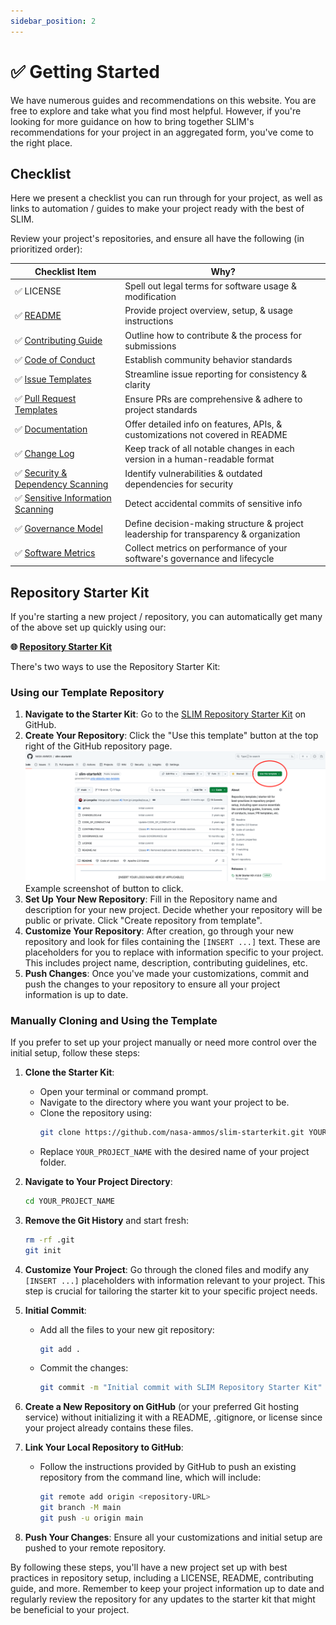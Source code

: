 ```yaml
---
sidebar_position: 2
---
```


# ✅ Getting Started

We have numerous guides and recommendations on this website. You are free to explore and take what you find most helpful. However, if you're looking for more guidance on how to bring together SLIM's recommendations for your project in an aggregated form, you've come to the right place.

## Checklist

Here we present a checklist you can run through for your project, as well as links to automation / guides to make your project ready with the best of SLIM.

Review your project's repositories, and ensure all have the following (in prioritized order):

| Checklist Item                                                                      | Why?                                                                                  |
| ----------------------------------------------------------------------------------- | ------------------------------------------------------------------------------------- |
| ✅ LICENSE                                                                          | Spell out legal terms for software usage & modification                               |
| ✅ [README](documentation/readme/)                                                  | Provide project overview, setup, & usage instructions                                 |
| ✅ [Contributing Guide](governance/contributions/contributing-guide)                | Outline how to contribute & the process for submissions                               |
| ✅ [Code of Conduct](governance/contributions/code-of-conduct)                      | Establish community behavior standards                                                |
| ✅ [Issue Templates](governance/contributions/issue-templates/)                     | Streamline issue reporting for consistency & clarity                                  |
| ✅ [Pull Request Templates](governance/contributions/pull-requests/)                | Ensure PRs are comprehensive & adhere to project standards                            |
| ✅ [Documentation](documentation/documentation-hosts/)                              | Offer detailed info on features, APIs, & customizations not covered in README         |
| ✅ [Change Log](documentation/change-log/)                                          | Keep track of all notable changes in each version in a human-readable format          |
| ✅ [Security & Dependency Scanning](software-lifecycle/security/github-security)    | Identify vulnerabilities & outdated dependencies for security                         |
| ✅ [Sensitive Information Scanning](software-lifecycle/security/secrets-detection/) | Detect accidental commits of sensitive info                                           |
| ✅ [Governance Model](governance/governance-model/)                                 | Define decision-making structure & project leadership for transparency & organization |
| ✅ [Software Metrics](software-lifecycle/metrics/)                                  | Collect metrics on performance of your software's governance and lifecycle            |

## Repository Starter Kit

If you're starting a new project / repository, you can automatically get many of the above set up quickly using our:

**🌐 [Repository Starter Kit](https://github.com/nasa-ammos/slim-starterkit)**

There's two ways to use the Repository Starter Kit:

### Using our Template Repository

1. **Navigate to the Starter Kit**: Go to the [SLIM Repository Starter Kit](https://github.com/nasa-ammos/slim-starterkit) on GitHub.
2. **Create Your Repository**: Click the "Use this template" button at the top right of the GitHub repository page.
   ![GitHub Use Template Button](/img/gh-use-template.png)
   Example screenshot of button to click.
3. **Set Up Your New Repository**: Fill in the Repository name and description for your new project. Decide whether your repository will be public or private. Click "Create repository from template".
4. **Customize Your Repository**: After creation, go through your new repository and look for files containing the `[INSERT ...]` text. These are placeholders for you to replace with information specific to your project. This includes project name, description, contributing guidelines, etc.
5. **Push Changes**: Once you've made your customizations, commit and push the changes to your repository to ensure all your project information is up to date.

### Manually Cloning and Using the Template

If you prefer to set up your project manually or need more control over the initial setup, follow these steps:

1. **Clone the Starter Kit**:
    - Open your terminal or command prompt.
    - Navigate to the directory where you want your project to be.
    - Clone the repository using:
      ```bash
      git clone https://github.com/nasa-ammos/slim-starterkit.git YOUR_PROJECT_NAME
      ```
    - Replace `YOUR_PROJECT_NAME` with the desired name of your project folder.

2. **Navigate to Your Project Directory**:
    ```bash
    cd YOUR_PROJECT_NAME
    ```

3. **Remove the Git History** and start fresh:
    ```bash
    rm -rf .git
    git init
    ```

4. **Customize Your Project**: Go through the cloned files and modify any `[INSERT ...]` placeholders with information relevant to your project. This step is crucial for tailoring the starter kit to your specific project needs.

5. **Initial Commit**:
    - Add all the files to your new git repository:
      ```bash
      git add .
      ```
    - Commit the changes:
      ```bash
      git commit -m "Initial commit with SLIM Repository Starter Kit"
      ```

6. **Create a New Repository on GitHub** (or your preferred Git hosting service) without initializing it with a README, .gitignore, or license since your project already contains these files.

7. **Link Your Local Repository to GitHub**:
    - Follow the instructions provided by GitHub to push an existing repository from the command line, which will include:
      ```bash
      git remote add origin <repository-URL>
      git branch -M main
      git push -u origin main
      ```

8. **Push Your Changes**: Ensure all your customizations and initial setup are pushed to your remote repository.

By following these steps, you'll have a new project set up with best practices in repository setup, including a LICENSE, README, contributing guide, and more. Remember to keep your project information up to date and regularly review the repository for any updates to the starter kit that might be beneficial to your project.

